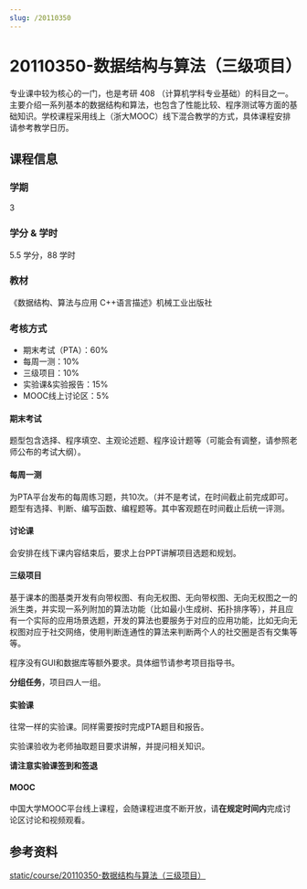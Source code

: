 ```yaml
---
slug: /20110350
---
```


# 20110350-数据结构与算法（三级项目）

专业课中较为核心的一门，也是考研 408 （计算机学科专业基础）的科目之一。主要介绍一系列基本的数据结构和算法，也包含了性能比较、程序测试等方面的基础知识。学校课程采用线上（浙大MOOC）线下混合教学的方式，具体课程安排请参考教学日历。

## 课程信息

### 学期

3

### 学分 & 学时

5.5 学分，88 学时

### 教材

《数据结构、算法与应用 C++语言描述》机械工业出版社

### 考核方式

- 期末考试（PTA）：60%
- 每周一测：10%
- 三级项目：10%
- 实验课&实验报告：15%
- MOOC线上讨论区：5%

#### 期末考试

题型包含选择、程序填空、主观论述题、程序设计题等（可能会有调整，请参照老师公布的考试大纲）。

#### 每周一测

为PTA平台发布的每周练习题，共10次。（并不是考试，在时间截止前完成即可。题型有选择、判断、编写函数、编程题等。其中客观题在时间截止后统一评测。

#### 讨论课

会安排在线下课内容结束后，要求上台PPT讲解项目选题和规划。

#### 三级项目

基于课本的图基类开发有向带权图、有向无权图、无向带权图、无向无权图之一的派生类，并实现一系列附加的算法功能（比如最小生成树、拓扑排序等），并且应有一个实际的应用场景选题，开发的算法也要服务于对应的应用功能，比如无向无权图对应于社交网络，使用判断连通性的算法来判断两个人的社交圈是否有交集等等。

程序没有GUI和数据库等额外要求。具体细节请参考项目指导书。

**分组任务**，项目四人一组。


#### 实验课

往常一样的实验课。同样需要按时完成PTA题目和报告。

实验课验收为老师抽取题目要求讲解，并提问相关知识。

**请注意实验课签到和签退**

#### MOOC

中国大学MOOC平台线上课程，会随课程进度不断开放，请**在规定时间内**完成讨论区讨论和视频观看。

## 参考资料

[static/course/20110350-数据结构与算法（三级项目）](https://github.com/rurumuri/ysuse-2022/tree/master/static/course/20110350-%E6%95%B0%E6%8D%AE%E7%BB%93%E6%9E%84%E4%B8%8E%E7%AE%97%E6%B3%95%EF%BC%88%E4%B8%89%E7%BA%A7%E9%A1%B9%E7%9B%AE%EF%BC%89)